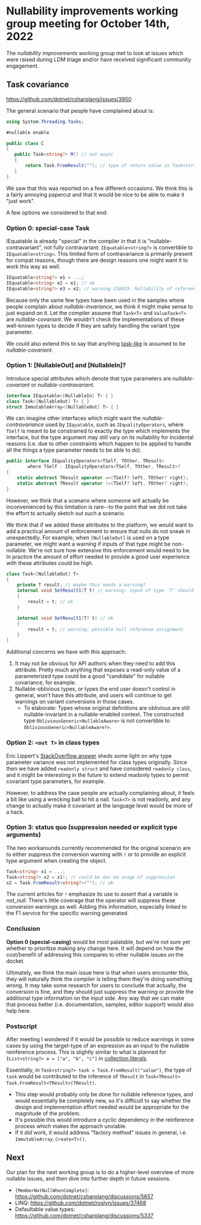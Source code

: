 # Nullability improvements working group meeting for October 14th, 2022

The *nullability improvements* working group met to look at issues which were raised during LDM triage and/or have received significant community engagement.

## Task<T> covariance
https://github.com/dotnet/csharplang/issues/3950

The general scenario that people have complained about is:
```cs
using System.Threading.Tasks;

#nullable enable

public class C
{
   public Task<string?> M() // not async
   {
       return Task.FromResult(""); // type of return value is Task<string>, which warns when converting to Task<string?>.
   }
}
```

We saw that this was reported on a few different occasions. We think this is a fairly annoying papercut and that it would be nice to be able to make it "just work".

A few options we considered to that end:

### Option 0: special-case Task<T>

IEquatable is already "special" in the compiler in that it is "nullable-contravariant", not fully contravariant: `IEquatable<string?>` is convertible to `IEquatable<string>`. This limited form of contravariance is primarily present for compat reasons, though there are design reasons one might want it to work this way as well.

```cs
IEquatable<string?> e1 = ...;
IEquatable<string> e2 = e1; // ok
IEquatable<string?> e3 = e2; // warning CS8619: Nullability of reference types in value of type 'IEquatable<string>' doesn't match target type 'IEquatable<string?>'.
```

Because only the same few types have been used in the samples where people complain about *nullable-invariance*, we think it might make sense to just expand on it. Let the compiler assume that `Task<T>` and `ValueTask<T>` are *nullable-covariant*. We wouldn't check the implementations of these well-known types to decide if they are safely handling the variant type parameter.

We could also extend this to say that anything [task-like](https://github.com/dotnet/csharplang/blob/main/proposals/csharp-7.0/task-types.md) is assumed to be *nullable-covariant*.

### Option 1: [NullableOut] and [NullableIn]?

Introduce special attributes which denote that type parameters are *nullable-covariant* or *nullable-contravariant*.

```cs
interface IEquatable<[NullableIn] T> { }
class Task<[NullableOut] T> { }
struct ImmutableArray<[NullableOut] T> { }
```

We can imagine other interfaces which might want the *nullable-contravariance* used by `IEquatable`, such as `IEqualityOperators`, where `TSelf` is meant to be constrained to exactly the type which implements the interface, but the type argument may still vary on its nullability for incidental reasons (i.e. due to other constraints which happen to be applied to handle all the things a type parameter needs to be able to do).

```cs
public interface IEqualityOperators<TSelf, TOther, TResult>
        where TSelf : IEqualityOperators<TSelf, TOther, TResult>?
{
    static abstract TResult operator ==(TSelf? left, TOther? right);
    static abstract TResult operator !=(TSelf? left, TOther? right);
}
```

However, we think that a scenario where someone will actually be inconvenienced by this limitation is rare--to the point that we did not take the effort to actually sketch out such a scenario.

We think that if we added these attributes to the platform, we would want to add a practical amount of enforcement to ensure that nulls do not sneak in unexpectedly. For example, when `[NullableOut]` is used on a type parameter, we might want a warning if inputs of that type might be non-nullable. We're not sure how extensive this enforcement would need to be. In practice the amount of effort needed to provide a good user experience with these attributes could be high.

```cs
class Task<[NullableOut] T>
{
    private T result; // maybe this needs a warning?
    internal void SetResult1(T t) // warning: input of type 'T' should be nullable because the type parameter is nullable-covariant.
    {
        result = t; // ok
    }

    internal void SetResult1(T? t) // ok
    {
        result = t; // warning: possible null reference assignment.
    }
}
```

Additional concerns we have with this approach:
1. It may not be obvious for API authors when they need to add this attribute. Pretty much anything that exposes a read-only value of a parameterized type could be a good "candidate" for nullable covariance, for example.
2. Nullable-oblivious types, or types the end user doesn't control in general, won't have this attribute, and users will continue to get warnings on variant conversions in those cases.
    - To elaborate: Types whose original definitions are oblivious are still nullable-invariant in a nullable-enabled context. The constructed type `ObliviousGeneric<NullableAware>` is not convertible to `ObliviousGeneric<NullableAware?>`.

### Option 2: `<out T>` in class types

Eric Lippert's [StackOverflow answer](https://stackoverflow.com/questions/2733346/why-isnt-there-generic-variance-for-classes-in-c-sharp-4-0/2734070#2734070) sheds some light on why type parameter variance was not implemented for class types originally. Since then we have added `readonly struct` and have considered `readonly class`, and it might be interesting in the future to extend readonly types to permit covariant type parameters, for example.

However, to address the case people are actually complaining about, it feels a bit like using a wrecking ball to hit a nail. `Task<T>` is not readonly, and any change to actually make it covariant at the language level would be more of a hack.

### Option 3: status quo (suppression needed or explicit type arguments)

The two workarounds currently recommended for the original scenario are to either suppress the conversion warning with `!` or to provide an explicit type argument when creating the object.
```cs
Task<string> x1 = ...;
Task<string?> x2 = x1!; // could be doc'ed usage of suppression
x2 = Task.FromResult<string?>(""); // ok
```

The current articles for `!` emphasize its use to assert that a variable is *not_null*. There's little coverage that the operator will suppress these conversion warnings as well. Adding this information, especially linked to the F1 service for the specific warning generated.

### Conclusion

**Option 0 (special-casing)** would be most palatable, but we're not sure yet whether to prioritize making any change here. It will depend on how the cost/benefit of addressing this compares to other nullable issues on the docket.

Ultimately, we think the main issue here is that when users encounter this, they will naturally think the compiler is telling them they're doing something wrong. It may take some research for users to conclude that actually, the conversion is fine, and they should just suppress the warning or provide the additional type information on the input side. Any way that we can make that process better (i.e. documentation, samples, editor support) would also help here.

### Postscript

After meeting I wondered if it would be possible to reduce warnings in some cases by using the target-type of an expression as an input to the nullable reinference process. This is slightly similar to what is planned for `IList<string?> e = ["a", "b", "c"]` in [collection literals](https://github.com/dotnet/csharplang/issues/5354).

Essentially, in `Task<string?> task = Task.FromResult("value")`, the type of `task` would be contributed to the inference of `TResult` in `Task<TResult> Task.FromResult<TResult>(TResult)`.
- This step would probably only be done for nullable reference types, and would essentially be completely new, so it's difficult to say whether the design and implementation effort needed would be appropriate for the magnitude of the problem.
- It's possible this would introduce a cyclic dependency in the reinference process which makes the approach unviable.
- If it *did* work, it would address "factory method" issues in general, i.e. `ImmutableArray.Create<T>()`.

## Next

Our plan for the next working group is to do a higher-level overview of more nullable issues, and then dive into further depth in future sessions.
- `[MemberNotNullWhenComplete]`: https://github.com/dotnet/csharplang/discussions/5657
- LINQ: https://github.com/dotnet/roslyn/issues/37468
- Defaultable value types: https://github.com/dotnet/csharplang/discussions/5337
